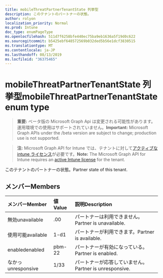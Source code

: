```yaml
---
title: mobileThreatPartnerTenantState 列挙型
description: このテナントのパートナーの状態。
author: rolyon
localization_priority: Normal
ms.prod: Intune
doc_type: enumPageType
ms.openlocfilehash: 511d7f6258bfe440ec75ba9eb1636a5f19d0c622
ms.sourcegitcommit: b5425ebf648572569b032ded5b56e1dcf3830515
ms.translationtype: MT
ms.contentlocale: ja-JP
ms.lasthandoff: 08/13/2019
ms.locfileid: "36375465"
---
```

# <a name="mobilethreatpartnertenantstate-enum-type"></a><span data-ttu-id="355b2-103">mobileThreatPartnerTenantState 列挙型</span><span class="sxs-lookup"><span data-stu-id="355b2-103">mobileThreatPartnerTenantState enum type</span></span>

> <span data-ttu-id="355b2-104">**重要:** ベータ版の Microsoft Graph Api は変更される可能性があります。運用環境での使用はサポートされていません。</span><span class="sxs-lookup"><span data-stu-id="355b2-104">**Important:** Microsoft Graph APIs under the /beta version are subject to change; production use is not supported.</span></span>

> <span data-ttu-id="355b2-105">**注:** Microsoft Graph API for Intune では、テナントに対して[アクティブな intune ライセンス](https://go.microsoft.com/fwlink/?linkid=839381)が必要です。</span><span class="sxs-lookup"><span data-stu-id="355b2-105">**Note:** The Microsoft Graph API for Intune requires an [active Intune license](https://go.microsoft.com/fwlink/?linkid=839381) for the tenant.</span></span>

<span data-ttu-id="355b2-106">このテナントのパートナーの状態。</span><span class="sxs-lookup"><span data-stu-id="355b2-106">Partner state of this tenant.</span></span>

## <a name="members"></a><span data-ttu-id="355b2-107">メンバー</span><span class="sxs-lookup"><span data-stu-id="355b2-107">Members</span></span>
|<span data-ttu-id="355b2-108">メンバー</span><span class="sxs-lookup"><span data-stu-id="355b2-108">Member</span></span>|<span data-ttu-id="355b2-109">値</span><span class="sxs-lookup"><span data-stu-id="355b2-109">Value</span></span>|<span data-ttu-id="355b2-110">説明</span><span class="sxs-lookup"><span data-stu-id="355b2-110">Description</span></span>|
|:---|:---|:---|
|<span data-ttu-id="355b2-111">無効</span><span class="sxs-lookup"><span data-stu-id="355b2-111">unavailable</span></span>|<span data-ttu-id="355b2-112">.0</span><span class="sxs-lookup"><span data-stu-id="355b2-112">0</span></span>|<span data-ttu-id="355b2-113">パートナーは利用できません。</span><span class="sxs-lookup"><span data-stu-id="355b2-113">Partner is unavailable.</span></span>|
|<span data-ttu-id="355b2-114">使用可能</span><span class="sxs-lookup"><span data-stu-id="355b2-114">available</span></span>|<span data-ttu-id="355b2-115">1-d</span><span class="sxs-lookup"><span data-stu-id="355b2-115">1</span></span>|<span data-ttu-id="355b2-116">パートナーが利用できます。</span><span class="sxs-lookup"><span data-stu-id="355b2-116">Partner is available.</span></span>|
|<span data-ttu-id="355b2-117">enabled</span><span class="sxs-lookup"><span data-stu-id="355b2-117">enabled</span></span>|<span data-ttu-id="355b2-118">pbm-2</span><span class="sxs-lookup"><span data-stu-id="355b2-118">2</span></span>|<span data-ttu-id="355b2-119">パートナーが有効になっている。</span><span class="sxs-lookup"><span data-stu-id="355b2-119">Partner is enabled.</span></span>|
|<span data-ttu-id="355b2-120">なかっ</span><span class="sxs-lookup"><span data-stu-id="355b2-120">unresponsive</span></span>|<span data-ttu-id="355b2-121">1/3</span><span class="sxs-lookup"><span data-stu-id="355b2-121">3</span></span>|<span data-ttu-id="355b2-122">パートナーが応答していません。</span><span class="sxs-lookup"><span data-stu-id="355b2-122">Partner is unresponsive.</span></span>|



